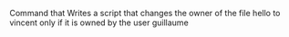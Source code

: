 Command that Writes a script that changes the owner of the file hello to vincent only if it is owned by the user guillaume
